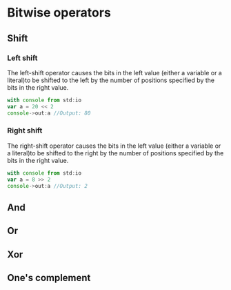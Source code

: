 # Bitwise operators

## Shift

### Left shift

The left-shift operator causes the bits in the left value \(either a variable or a literal\)to be shifted to the left by the number of positions specified by the bits in the right value. 

```javascript
with console from std:io
var a = 20 << 2
console->out:a //Output: 80
```

### Right shift

The right-shift operator causes the bits in the left value \(either a variable or a literal\)to be shifted to the right by the number of positions specified by the bits in the right value.

```javascript
with console from std:io
var a = 8 >> 2
console->out:a //Output: 2
```

## And

## Or

## Xor

## One's complement



